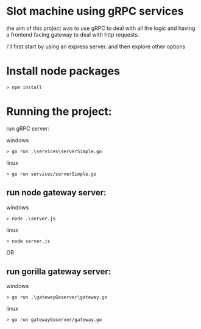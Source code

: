 # Slot machine using gRPC services

the aim of this project was to use gRPC to deal with all the logic and having a frontend facing gateway to deal with http requests.

I'll first start by using an express server. and then explore other options

# Install node packages

    > npm install 

# Running the project:
run gRPC server:

windows

    > go run .\services\serverSimple.go 

linux

    > go run services/serverSimple.go 

## run node gateway server:
windows

    > node .\server.js 

linux

    > node server.js 


OR 

## run gorilla gateway server:

windows

    > go run .\gatewayGoserver\gateway.go
    
linux

    > go run gatewayGoserver/gateway.go
